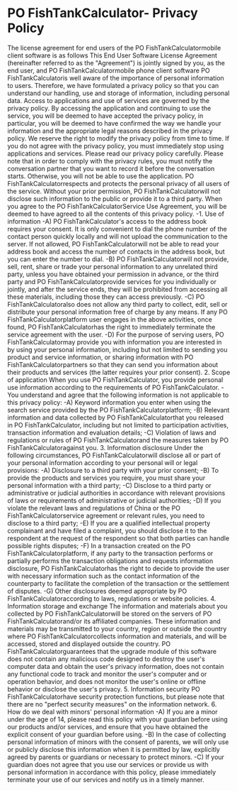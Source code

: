 # PO FishTankCalculator- Privacy Policy
The license agreement for end users of the PO FishTankCalculatormobile client software is as follows
This End User Software License Agreement (hereinafter referred to as the "Agreement") is jointly signed by you, as the end user, and PO FishTankCalculatormobile phone client software
PO FishTankCalculatoris well aware of the importance of personal information to users. Therefore, we have formulated a privacy policy so that you can understand our handling, use and storage of information, including personal data. Access to applications and use of services are governed by the privacy policy.
By accessing the application and continuing to use the service, you will be deemed to have accepted the privacy policy, in particular, you will be deemed to have confirmed the way we handle your information and the appropriate legal reasons described in the privacy policy. We reserve the right to modify the privacy policy from time to time. If you do not agree with the privacy policy, you must immediately stop using applications and services. Please read our privacy policy carefully.
Please note that in order to comply with the privacy rules, you must notify the conversation partner that you want to record it before the conversation starts. Otherwise, you will not be able to use the application.
PO FishTankCalculatorrespects and protects the personal privacy of all users of the service. Without your prior permission, PO FishTankCalculatorwill not disclose such information to the public or provide it to a third party. When you agree to the PO FishTankCalculatorService Use Agreement, you will be deemed to have agreed to all the contents of this privacy policy.
-1. Use of information
-A) PO FishTankCalculator's access to the address book requires your consent. It is only convenient to dial the phone number of the contact person quickly locally and will not upload the communication to the server. If not allowed, PO FishTankCalculatorwill not be able to read your address book and access the number of contacts in the address book, but you can enter the number to dial.
-B) PO FishTankCalculatorwill not provide, sell, rent, share or trade your personal information to any unrelated third party, unless you have obtained your permission in advance, or the third party and PO FishTankCalculatorprovide services for you individually or jointly, and after the service ends, they will be prohibited from accessing all these materials, including those they can access previously.
-C) PO FishTankCalculatoralso does not allow any third party to collect, edit, sell or distribute your personal information free of charge by any means. If any PO FishTankCalculatorplatform user engages in the above activities, once found, PO FishTankCalculatorhas the right to immediately terminate the service agreement with the user.
-D) For the purpose of serving users, PO FishTankCalculatormay provide you with information you are interested in by using your personal information, including but not limited to sending you product and service information, or sharing information with PO FishTankCalculatorpartners so that they can send you information about their products and services (the latter requires your prior consent).
2. Scope of application
When you use PO FishTankCalculator, you provide personal use information according to the requirements of PO FishTankCalculator.
-You understand and agree that the following information is not applicable to this privacy policy:
-A) Keyword information you enter when using the search service provided by the PO FishTankCalculatorplatform;
-B) Relevant information and data collected by PO FishTankCalculatorthat you released in PO FishTankCalculator, including but not limited to participation activities, transaction information and evaluation details;
-C) Violation of laws and regulations or rules of PO FishTankCalculatorand the measures taken by PO FishTankCalculatoragainst you.
3. Information disclosure Under the following circumstances, PO FishTankCalculatorwill disclose all or part of your personal information according to your personal will or legal provisions:
-A) Disclosure to a third party with your prior consent;
-B) To provide the products and services you require, you must share your personal information with a third party;
-C) Disclose to a third party or administrative or judicial authorities in accordance with relevant provisions of laws or requirements of administrative or judicial authorities;
-D) If you violate the relevant laws and regulations of China or the PO FishTankCalculatorservice agreement or relevant rules, you need to disclose to a third party;
-E) If you are a qualified intellectual property complainant and have filed a complaint, you should disclose it to the respondent at the request of the respondent so that both parties can handle possible rights disputes;
-F) In a transaction created on the PO FishTankCalculatorplatform, if any party to the transaction performs or partially performs the transaction obligations and requests information disclosure, PO FishTankCalculatorhas the right to decide to provide the user with necessary information such as the contact information of the counterparty to facilitate the completion of the transaction or the settlement of disputes.
-G) Other disclosures deemed appropriate by PO FishTankCalculatoraccording to laws, regulations or website policies.
4. Information storage and exchange The information and materials about you collected by PO FishTankCalculatorwill be stored on the servers of PO FishTankCalculatorand/or its affiliated companies. These information and materials may be transmitted to your country, region or outside the country where PO FishTankCalculatorcollects information and materials, and will be accessed, stored and displayed outside the country.
PO FishTankCalculatorguarantees that the upgrade module of this software does not contain any malicious code designed to destroy the user's computer data and obtain the user's privacy information, does not contain any functional code to track and monitor the user's computer and or operation behavior, and does not monitor the user's online or offline behavior or disclose the user's privacy.
5. Information security
PO FishTankCalculatorhave security protection functions, but please note that there are no "perfect security measures" on the information network.
6. How do we deal with minors' personal information
-A) If you are a minor under the age of 14, please read this policy with your guardian before using our products and/or services, and ensure that you have obtained the explicit consent of your guardian before using.
-B) In the case of collecting personal information of minors with the consent of parents, we will only use or publicly disclose this information when it is permitted by law, explicitly agreed by parents or guardians or necessary to protect minors.
-C) If your guardian does not agree that you use our services or provide us with personal information in accordance with this policy, please immediately terminate your use of our services and notify us in a timely manner.
